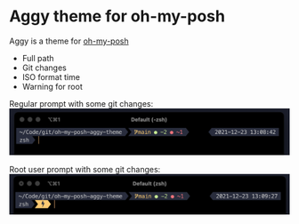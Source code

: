 # Aggy theme for oh-my-posh

[omp]: https://github.com/JanDeDobbeleer/oh-my-posh
Aggy is a theme for [oh-my-posh][omp]

- Full path
- Git changes
- ISO format time
- Warning for root

Regular prompt with some git changes:
![Normal prompt](normal-prompt.png)

Root user prompt with some git changes:
![Root prompt](root-prompt.png)